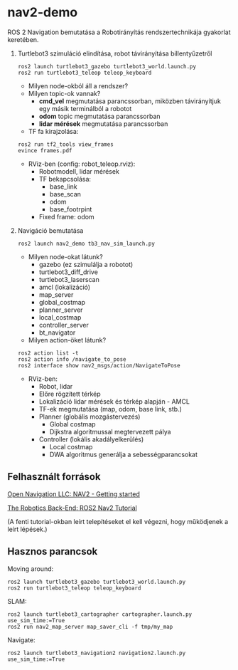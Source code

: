 # nav2-demo

ROS 2 Navigation bemutatása a Robotirányítás rendszertechnikája gyakorlat keretében.

1. Turtlebot3 szimuláció elindítása, robot távirányítása billentyűzetről
   ```
   ros2 launch turtlebot3_gazebo turtlebot3_world.launch.py
   ros2 run turtlebot3_teleop teleop_keyboard
   ```
   - Milyen node-okból áll a rendszer?
   - Milyen topic-ok vannak?
     - **cmd_vel** megmutatása parancssorban, miközben távirányítjuk egy másik terminálból a robotot
     - **odom** topic megmutatása parancssorban
     - **lidar mérések** megmutatása parancssorban
   - TF fa kirajzolása:
   ```
   ros2 run tf2_tools view_frames
   evince frames.pdf
   ```
   - RViz-ben (config: robot_teleop.rviz):
     - Robotmodell, lidar mérések
     - TF bekapcsolása:
       - base_link
       - base_scan
       - odom
       - base_footrpint
     - Fixed frame: odom

3. Navigáció bemutatása
   ```
   ros2 launch nav2_demo tb3_nav_sim_launch.py
   ```
   - Milyen node-okat látunk?
     - gazebo (ez szimulálja a robotot)
     - turtlebot3\_diff\_drive
     - turtlebot3_laserscan
     - amcl (lokalizáció)
     - map_server
     - global_costmap
     - planner_server
     - local_costmap
     - controller_server
     - bt_navigator
   - Milyen action-öket látunk?
   ```
   ros2 action list -t
   ros2 action info /navigate_to_pose
   ros2 interface show nav2_msgs/action/NavigateToPose
   ```
   - RViz-ben:
     - Robot, lidar
     - Előre rögzített térkép
     - Lokalizáció lidar mérések és térkép alapján - AMCL
     - TF-ek megmutatása (map, odom, base link, stb.)
     - Planner (globális mozgástervezés)
       - Global costmap
       - Dijkstra algoritmussal megtervezett pálya
     - Controller (lokális akadályelkerülés)
       - Local costmap
       - DWA algoritmus generálja a sebességparancsokat


## Felhasznált források

[Open Navigation LLC: NAV2 - Getting started](https://navigation.ros.org/getting_started/index.html)

[The Robotics Back-End: ROS2 Nav2 Tutorial](https://roboticsbackend.com/ros2-nav2-tutorial/)

(A fenti tutorial-okban leírt telepítéseket el kell végezni, hogy működjenek a leírt lépések.)

## Hasznos parancsok

Moving around:

```
ros2 launch turtlebot3_gazebo turtlebot3_world.launch.py
ros2 run turtlebot3_teleop teleop_keyboard
```

SLAM:

```
ros2 launch turtlebot3_cartographer cartographer.launch.py use_sim_time:=True
ros2 run nav2_map_server map_saver_cli -f tmp/my_map
```

Navigate:

```
ros2 launch turtlebot3_navigation2 navigation2.launch.py use_sim_time:=True
```
